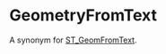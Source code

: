 # GeometryFromText

A synonym for [ST_GeomFromText](/sql-statements-structure/geographic-geometric-features/wkt/st_geomfromtext/).